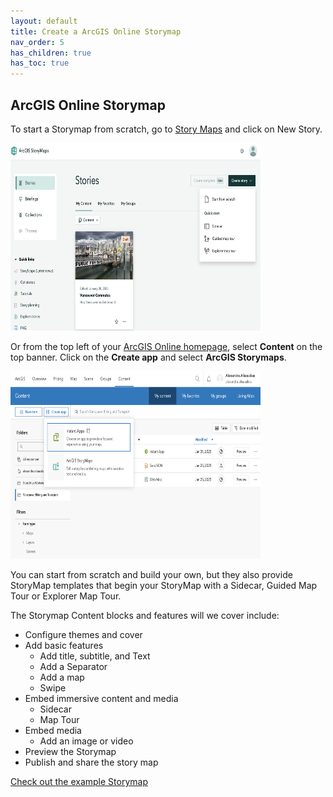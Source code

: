 ```yaml
---
layout: default
title: Create a ArcGIS Online Storymap
nav_order: 5
has_children: true
has_toc: true
---
```

## ArcGIS Online Storymap

To start a Storymap from scratch, go to [Story Maps](https://storymaps.arcgis.com/stories) and click on New Story.

<img src="images/StorymapStart.png" alt="fig1" style="height: 300px; width:400px;"/>

Or from the top left of your [ArcGIS Online homepage](https://www.arcgis.com/), select **Content** on the top banner. Click on the **Create app** and select **ArcGIS Storymaps**.

<img src="images/ContentPage.png" alt="fig1" style="height: 300px; width:400px;"/>

You can start from scratch and build your own, but they also provide StoryMap templates that begin your StoryMap with a Sidecar, Guided Map Tour or Explorer Map Tour.

The Storymap Content blocks and features will we cover include:
- Configure themes and cover
- Add basic features
    - Add title, subtitle, and Text
    - Add a Separator
    - Add a map
    - Swipe
- Embed immersive content and media
    - Sidecar
    - Map Tour
- Embed media
    - Add an image or video
- Preview the Storymap
- Publish and share the story map
  
[Check out the example Storymap](https://storymaps.arcgis.com/stories/9d2a3452e2a141399ae6226a627b4a36)

